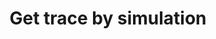 ---
title: Get trace by simulation
api:
  file: bazel-binopenapiopenapiopenapiopenapi.swagger.json
  operationId: GetCallTraceOnForkSimulation
hidden: false
---